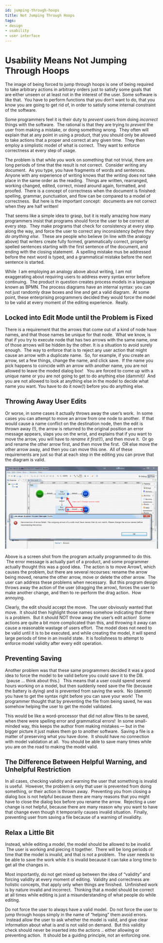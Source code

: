 ```yaml
---
id: jumping-through-hoops
title: Not Jumping Through Hoops
tags:
- design
- usability
- user interface
---
```


#  Usability Means Not Jumping Through Hoops

The image of being forced to jump through hoops is one of being required to take arbitrary actions in arbitrary orders just to satisfy some goals that are either unseen or at least not in the interest of the user. Some software is like that.  You have to perform functions that you don’t want to do, that you know you are going to get rid of, in order to satisfy some internal constraint of the software.  

Some programmers feel it is their duty to _prevent_ users from doing _incorrect_ things with the software.  The rational is that they are trying to _prevent_ the user from making a mistake, or doing something wrong.  They often will explain that at any point in using a product, that you should only be allowed to take actions that a proper and correct at any given time.  They then employ a simplistic model of what is correct.  They want to enforce correctness at every step of usage. 

The problem is that while you work on something that not trivial, there are long periods of time that the result is not correct.  Consider writing any document.  As you type, you have fragments of words and sentences. Anyone with any experience of writing knows that the writing does not take place in the same order as the reading.  Things are written, rearranged, working changed, edited, correct, mixed around again, formatted, and proofed.  There is a concept of correctness when the document is finished: spelling, grammar, punctuation, and flow can be compared to a model of correctness.  But here is the important concept:  documents are not correct when they are half written!  

That seems like a simple idea to grasp, but it is really amazing how many programmers insist that programs should force the user to be correct at every step.  They make programs that check for consistency at every step along the way, and force the user to correct any inconsistency _before they do anything else_.  These are people who believe (in line with the analogy above) that writers create fully formed, grammatically correct, properly spelled sentences starting with the first sentence of the document, and ending with the closing statement.  A spelling mistake mus be addressed before the next word is typed, and a grammatical mistake before the next sentence is started.  

While  I am employing an analogy above about writing, I am not exaggerating about requiring users to address every syntax error before continuing.  The product in question creates process models in a language known as BPMN. The process diagrams have an internal syntax: you can not just randomly draw boxes and line and get a valid diagram.  At some point, these enterprising programmers decided they would force the model to be valid at every moment of the editing experience.  Really.

## Locked into Edit Mode until the Problem is Fixed

There is a requirement that the arrows that come out of a kind of node have names, and that those names be unique for that node.  What we know, is that if you try to execute node that has two arrows with the same name, one of those arrows will be hidden by the other. It is a situation to avoid surely enough.  The way to enforce that is to reject any user action that might cause an arrow with a duplicate name.  So, for example, if you create an arrow, set a few things, change the name, and click save.  If the name you pick happens to coincide with an arrow with another name, you are not allowed to leave the moded dialog box!   You are forced to come up with a unique name or you are not going to get to do anything else (dammit)!  And you are not allowed to look at anything else in the model to decide what name you want. You have to do it now(!) before you do anything else.

## Throwing Away User Edits

Or worse, in some cases it actually throws away the user’s work.  In some cases you can attempt to move an arrow from one node to another.  If that would cause a name conflict on the destination node, then the edit is thrown away (!), the arrow is returned to the original position an error message appears, slaps you on the wrist, and explains that if you want to move the arrow, you will have to _rename it first_(!), and then move it.  Or go and rename the other arrow first, and then move the first.  OR else move the other arrow away, and then you can move this one.  All of these requirements are just so that at each step in the editing you can prove that the diagram is valid.  

![CheckArrowName2](part03-hoops-img1.png)  

Above is a screen shot from the program actually programmed to do this.  The error message is actually part of a product, and some programmer actually thought this was a good idea.  The action is to move Arrow1, which causes the problem, but there are several recourses: rename the arrow being moved, rename the other arrow, move or delete the other arrow.  The user can address these problems when necessary.  But this program design throws away the action of the user (dragging the arrow), forces the user to make another change, and then to re-perform the drag action.  How annoying.  

Clearly, the edit should accept the move.  The user obviously wanted that move.  It should then highlight those names somehow indicating that there is a problem.  But it should NOT throw away the user’s edit action!  Some actions are quite a bit more complicated than this, and throwing it away can cause a reasonable wastage of users effort.  The model does not need to be valid until it is to be executed, and while creating the model, it will spend large periods of time in an invalid state.  It is foolishness to attempt to enforce model validity after every edit operation.

## Preventing Saving

Another problem was that these same programmers decided it was a good idea to force the model to be valid before you could save it to the DB.  (pause … think about this.)   This means that a user could spend several hours working on a model, but then suddenly need save the file (because the battery is dying) and is prevented from saving the work.  No (dammit) you have to get the syntax right before you can save your work!  The programmer thought that by preventing the file from being saved, he was somehow helping the user to get the model validated.  

This would be like a word-processor that did not allow files to be saved, when there were spelling error and grammatical errors!  In some small-minded way, this keeps the author from making mistakes — but in the bigger picture it just makes them go to another software.  Saving a file is a matter of preserving what you have done.  It should have no connection with model validation at all.  You should be able to save many times while you are on the road to making the model valid.

## The Difference Between Helpful Warning, and Unhelpful Restriction

In all cases, checking validity and warning the user that something is invalid is useful.  However, the problem is only that user is prevented from doing something, or their action is thrown away.  Preventing you from closing a dialog box is not helpful because there are many reasons that you might have to close the dialog box before you rename the arrow.  Rejecting a user change is not helpful, because there are many reason why you want to have that change even though it temporarily causes invalid situation.  Finally, preventing user from saving a file because of a warning of invalidity.

## Relax a Little Bit

Instead, while editing a model, the model should be allowed to be invalid.  The user is working and piecing it together.  There will be long periods of time that the model is invalid, and that is not a problem.  The user needs to be able to save the work while it is invalid because it can take a long time to get all the changes in.  

Most importantly, do not get mixed up between the idea of “validity” and forcing validity at every moment of editing.  Validity and correctness are holistic concepts, that apply only when things are finished.  Unfinished work is by nature invalid and incorrect.  Thinking that a model should be correct at all times while editing is just a misunderstanding of what people do while editing.  

Do not force the user to always have a valid model.  Do not force the user to jump through hoops simply in the name of “helping” them avoid errors.  Instead allow the user to ask whether the model is valid, and give clear information about what is and is not valid on demand.  But this validity check should never be inserted into the actions .. either allowing or preventing action.  It should be a guiding principle, not an enforcing one.